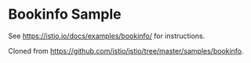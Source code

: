 # Bookinfo Sample

See <https://istio.io/docs/examples/bookinfo/> for instructions.

Cloned from <https://github.com/istio/istio/tree/master/samples/bookinfo>.
